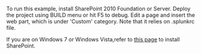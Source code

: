 To run this example, install SharePoint 2010 Foundation or Server.
Deploy the project using BUILD menu or hit F5 to debug.
Edit a page and insert the web part, which is under 'Custom' category.
Note that it relies on .splunkrc file.

If you are on Windows 7 or Windows Vista,refer to 
[this page](http://msdn.microsoft.com/en-us/library/ee554869(v=office.14).aspx)
to install SharePoint.
